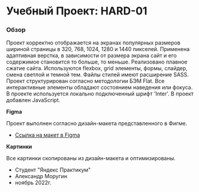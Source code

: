 # Учебный Проект: HARD-01

### Обзор

Проект корректно отображается на экранах популярных размеров шириной страницы в 320, 768, 1024, 1280 и 1440 пикселей.
Применена адаптивная верстка, в зависимости от размера экрана сайт и его содержимое становится то больше, то меньше.
Реализовано плавное сжатие сайта. Используются flexbox, grid элементы, формы, слайдер, смена светлой и темной тем.
Файлы стилей имеют расширение SASS.
Проект структурирован согласно методологии БЭМ Flat.
Все интерактивные элементы обладают состоянием наведения или фокуса.
В проекте используется локально подключенный шрифт 'Inter'.
В проект добавлен JavaScript.


**Figma**

Проект выполнен согласно дизайн-макета представленного в Фигме.
* [Ссылка на макет в Figma](https://www.figma.com/file/G3UWFlQmNtNs67751YiDH2/Month-of-Landings_external-link?node-id=0%3A1)


**Картинки**

Все картинки скопированы из дизайн-макета и оптимизированы.


* Студент "Яндекс Практикум"
* Александр Моругин
* ноябрь 2022г.
